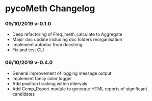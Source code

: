 # pycoMeth Changelog

### 09/10/2019 v-0.1.0

* Deep refactoring of Freq_meth_calculate to Aggregate
* Major doc update including doc folders reorganisation
* Implement autodoc from docstring
* Fix and test CLI

### 09/10/2019 v-0.4.0

* General improvement of logging message output
* Implement fancy color logger
* Add position tracking within intervals
* Add Comp_Report module to generate HTML reports of significant candidates
